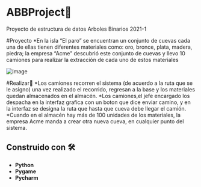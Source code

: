 # ABBProject🚀
 Proyecto de estructura de datos Arboles Binarios 2021-1

#Proyecto
*En la isla “El paro” se encuentran un conjunto de cuevas cada una de ellas tienen diferentes materiales como: oro, bronce, plata, madera, piedra; la empresa “Acme” descubrió este conjunto de cuevas y llevo 10 camiones para realizar la extracción de cada uno de estos materiales

![image](https://user-images.githubusercontent.com/49491301/113485608-20a91080-9474-11eb-8c92-d3fb7d73d2f6.png)

#Realizar🚀
*Los camiones recorren el sistema (de acuerdo a la ruta que se le asigno) una vez realizado el recorrido, regresan a la base y los materiales quedan almacenados en el almacén.
*Los camiones,el jefe encargado los despacha en la interfaz grafica con un boton que dice enviar camino, y en la interfaz se designa la ruta que hasta que cueva debe llegar el camión.
*Cuando en el almacén hay más de 100 unidades de los materiales, la empresa Acme manda a crear otra nueva cueva, en cualquier punto del sistema.

## Construido con 🛠️
* **Python**
* **Pygame**
* **Pycharm**
